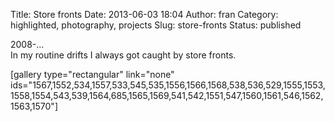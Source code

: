 Title: Store fronts
Date: 2013-06-03 18:04
Author: fran
Category: highlighted, photography, projects
Slug: store-fronts
Status: published

2008-...  
In my routine drifts I always got caught by store fronts.

\[gallery type="rectangular" link="none" ids="1567,1552,534,1557,533,545,535,1556,1566,1568,538,536,529,1555,1553,1558,1554,543,539,1564,685,1565,1569,541,542,1551,547,1560,1561,546,1562,1563,1570"\]
